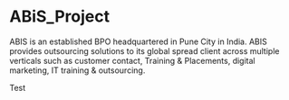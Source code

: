 # ABiS_Project
ABIS is an established BPO headquartered in Pune City in India. ABIS provides outsourcing solutions to its global spread client across multiple verticals such as customer contact, Training &amp; Placements, digital marketing, IT training &amp; outsourcing.

Test